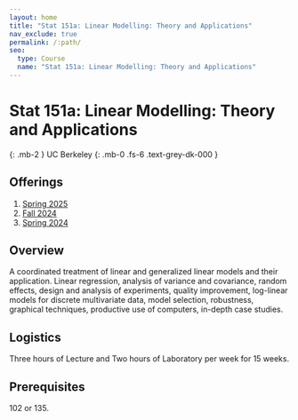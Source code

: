 ```yaml
---
layout: home
title: "Stat 151a: Linear Modelling: Theory and Applications"
nav_exclude: true
permalink: /:path/
seo:
  type: Course
  name: "Stat 151a: Linear Modelling: Theory and Applications"
---
```


# Stat 151a: Linear Modelling: Theory and Applications
{: .mb-2 }
UC Berkeley
{: .mb-0 .fs-6 .text-grey-dk-000 }



## Offerings

1. [Spring 2025](https://sites.google.com/view/nikitazhivotovskiy/stat151a)
1. [Fall 2024](fall-2024)
1. [Spring 2024](spring-2024)




## Overview

A coordinated treatment of linear and generalized linear models and their application. Linear regression, analysis of variance and covariance, random effects, design and analysis of experiments, quality improvement, log-linear models for discrete multivariate data, model selection, robustness, graphical techniques, productive use of computers, in-depth case studies. 

## Logistics

Three hours of Lecture and  Two hours of Laboratory per week for 15 weeks.

## Prerequisites

102 or 135. 
